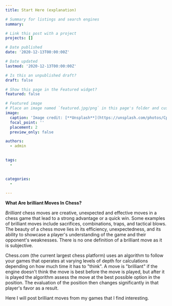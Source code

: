 ```yaml
---
title: Start Here (explanation)

# Summary for listings and search engines
summary: 

# Link this post with a project
projects: []

# Date published
date: '2020-12-13T00:00:00Z'

# Date updated
lastmod: '2020-12-13T00:00:00Z'

# Is this an unpublished draft?
draft: false

# Show this page in the Featured widget?
featured: false

# Featured image
# Place an image named `featured.jpg/png` in this page's folder and customize its options here.
image:
  caption: 'Image credit: [**Unsplash**](https://unsplash.com/photos/CpkOjOcXdUY)'
  focal_point: ''
  placement: 2
  preview_only: false

authors:
  - admin
  

tags:
  - 
  

categories:
  - 
  
---
```

**What Are brilliant Moves In Chess?**


_Brilliant_ chess moves are creative, unexpected and effective moves in a chess game that lead to a strong advantage or a quick win. Some examples of brilliant moves include sacrifices, combinations, traps, and tactical blows. The beauty of a chess move lies in its efficiency, unexpectedness, and its ability to showcase a player's understanding of the game and their opponent's weaknesses. There is no one definition of a brilliant move as it is subjective.

Chess.com (the current largest chess platform) uses an algorithm to follow your games that operates at varying levels of depth for calculations depending on how much time it has to "think". A move is "brilliant" if the engine doesn't think the move is best before the move is played, but after it is played the algorithm assess the move at the best possible option in the position. The evaluation of the position then changes significantly in that player's favor as a result.

Here I will post brilliant moves from my games that I find interesting.
